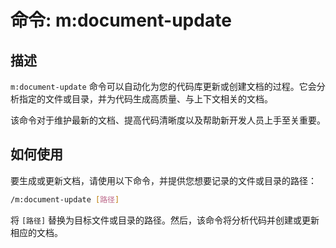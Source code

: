 # 命令: m:document-update

## 描述

`m:document-update` 命令可以自动化为您的代码库更新或创建文档的过程。它会分析指定的文件或目录，并为代码生成高质量、与上下文相关的文档。

该命令对于维护最新的文档、提高代码清晰度以及帮助新开发人员上手至关重要。

## 如何使用

要生成或更新文档，请使用以下命令，并提供您想要记录的文件或目录的路径：

```bash
/m:document-update [路径]
```

将 `[路径]` 替换为目标文件或目录的路径。然后，该命令将分析代码并创建或更新相应的文档。
